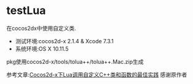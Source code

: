 # testLua
在cocos2dx中使用自定义类.

- 测试环境:cocos2d-x 2.1.4 & Xcode 7.3.1
- 系统环境:OS X 10.11.5

pkg使用cocos2d-x/tools/tolua++/tolua++.Mac.zip生成

参考文章:[Cocos2d-x下Lua调用自定义C++类和函数的最佳实践](https://segmentfault.com/a/1190000000631630)
感谢原作者